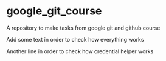 # google_git_course
A repository to make tasks from google git and github course

Add some text in order to check how everything works

Another line in order to check how credential helper works